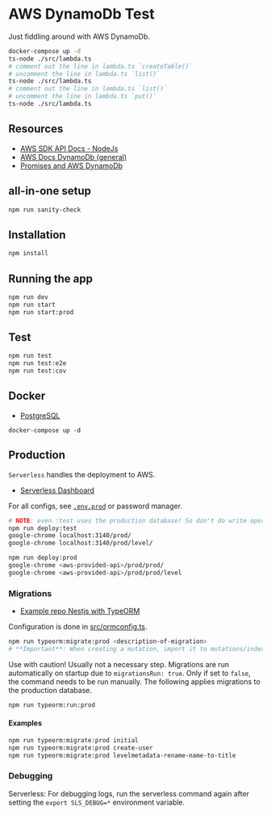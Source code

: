 # AWS DynamoDb Test

Just fiddling around with AWS DynamoDb.

```bash
docker-compose up -d
ts-node ./src/lambda.ts
# comment out the line in lambda.ts `createTable()`
# uncomment the line in lambda.ts `list()`
ts-node ./src/lambda.ts
# comment out the line in lambda.ts `list()`
# uncomment the line in lambda.ts `put()`
ts-node ./src/lambda.ts
```

## Resources

-   [AWS SDK API Docs - NodeJs](https://docs.aws.amazon.com/AWSJavaScriptSDK/latest/AWS/DynamoDB.html#query-property)
-   [AWS Docs DynamoDb (general)](https://docs.aws.amazon.com/amazondynamodb/latest/APIReference/API_ListTables.html)
-   [Promises and AWS DynamoDb](https://techsparx.com/software-development/aws/aws-sdk-promises.html)

## all-in-one setup

```bash
npm run sanity-check
```

## Installation

```bash
npm install
```

## Running the app

```bash
npm run dev
npm run start
npm run start:prod
```

## Test

```bash
npm run test
npm run test:e2e
npm run test:cov
```

## Docker

-   [PostgreSQL](https://hub.docker.com/_/postgres)

`docker-compose up -d`

## Production

`Serverless` handles the deployment to AWS.

-   [Serverless Dashboard](https://dashboard.serverless.com/tenants/prosingularity/applications/fursorger-backend/overview/service)

For all configs, see [`.env.prod`](./.env.prod) or password manager.

```bash
# NOTE: even :test uses the production database! So don't do write operations
npm run deploy:test
google-chrome localhost:3140/prod/
google-chrome localhost:3140/prod/level/

npm run deploy:prod
google-chrome <aws-provided-api>/prod/prod/
google-chrome <aws-provided-api>/prod/prod/level
```

### Migrations

-   [Example repo Nestjs with TypeORM](https://github.com/ambroiseRabier/typeorm-nestjs-migration-example)

Configuration is done in [src/ormconfig.ts](src/ormconfig.ts).

```bash
npm run typeorm:migrate:prod <description-of-migration>
# **Important**: When creating a mutation, import it to mutations/index.ts
```

Use with caution! Usually not a necessary step. Migrations are run automatically on startup due to `migrationsRun: true`. Only if set to `false`, the command needs to be run manually. The following applies migrations to the production database.

```bash
npm run typeorm:run:prod
```

#### Examples

```bash
npm run typeorm:migrate:prod initial
npm run typeorm:migrate:prod create-user
npm run typeorm:migrate:prod levelmetadata-rename-name-to-title
```

### Debugging

Serverless: For debugging logs, run the serverless command again after setting the `export SLS_DEBUG=*` environment variable.
